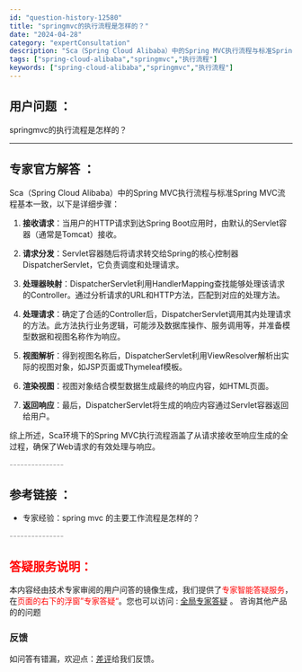 ```yaml
---
id: "question-history-12580"
title: "springmvc的执行流程是怎样的？"
date: "2024-04-28"
category: "expertConsultation"
description: "Sca（Spring Cloud Alibaba）中的Spring MVC执行流程与标准Spring MVC流程基本一致，以下是详细步骤：1. **接收请求**：当用户的HTTP请求到达Spring Boot应用时，由默认的Servlet容器（通常是Tomcat）接收。2. **请求分发**：Ser"
tags: ["spring-cloud-alibaba","springmvc","执行流程"]
keywords: ["spring-cloud-alibaba","springmvc","执行流程"]
---
```


## 用户问题 ： 
 springmvc的执行流程是怎样的？  

---------------
## 专家官方解答 ：

Sca（Spring Cloud Alibaba）中的Spring MVC执行流程与标准Spring MVC流程基本一致，以下是详细步骤：

1. **接收请求**：当用户的HTTP请求到达Spring Boot应用时，由默认的Servlet容器（通常是Tomcat）接收。

2. **请求分发**：Servlet容器随后将请求转交给Spring的核心控制器DispatcherServlet，它负责调度和处理请求。

3. **处理器映射**：DispatcherServlet利用HandlerMapping查找能够处理该请求的Controller。通过分析请求的URL和HTTP方法，匹配到对应的处理方法。

4. **处理请求**：确定了合适的Controller后，DispatcherServlet调用其内处理请求的方法。此方法执行业务逻辑，可能涉及数据库操作、服务调用等，并准备模型数据和视图名称作为响应。

5. **视图解析**：得到视图名称后，DispatcherServlet利用ViewResolver解析出实际的视图对象，如JSP页面或Thymeleaf模板。

6. **渲染视图**：视图对象结合模型数据生成最终的响应内容，如HTML页面。

7. **返回响应**：最后，DispatcherServlet将生成的响应内容通过Servlet容器返回给用户。

综上所述，Sca环境下的Spring MVC执行流程涵盖了从请求接收至响应生成的全过程，确保了Web请求的有效处理与响应。


<font color="#949494">---------------</font> 


## 参考链接 ：

* 专家经验：spring mvc 的主要工作流程是怎样的？ 


 <font color="#949494">---------------</font> 
 


## <font color="#FF0000">答疑服务说明：</font> 

本内容经由技术专家审阅的用户问答的镜像生成，我们提供了<font color="#FF0000">专家智能答疑服务</font>，在<font color="#FF0000">页面的右下的浮窗”专家答疑“</font>。您也可以访问 : [全局专家答疑](https://answer.opensource.alibaba.com/docs/intro) 。 咨询其他产品的的问题

### 反馈
如问答有错漏，欢迎点：[差评](https://ai.nacos.io/user/feedbackByEnhancerGradePOJOID?enhancerGradePOJOId=12673)给我们反馈。
